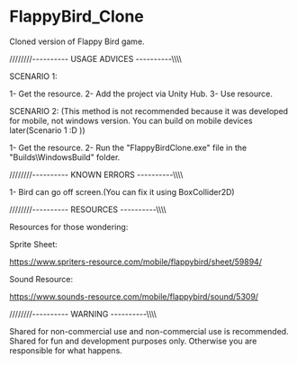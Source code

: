 # FlappyBird_Clone

Cloned version of Flappy Bird game.

////////---------- USAGE ADVICES ----------\\\\\\\\

SCENARIO 1:

1- Get the resource.
2- Add the project via Unity Hub.
3- Use resource.

SCENARIO 2: (This method is not recommended because it was developed for mobile, not windows version. You can build on mobile devices later(Scenario 1 :D ))

1- Get the resource.
2- Run the "FlappyBirdClone.exe" file in the "Builds\WindowsBuild" folder.

////////---------- KNOWN ERRORS ----------\\\\\\\\

1- Bird can go off screen.(You can fix it using BoxCollider2D)

////////---------- RESOURCES ----------\\\\\\\\

Resources for those wondering:

Sprite Sheet:

https://www.spriters-resource.com/mobile/flappybird/sheet/59894/

Sound Resource:

https://www.sounds-resource.com/mobile/flappybird/sound/5309/

////////---------- WARNING ----------\\\\\\\\

Shared for non-commercial use and non-commercial use is recommended. Shared for fun and development purposes only. Otherwise you are responsible for what happens.
